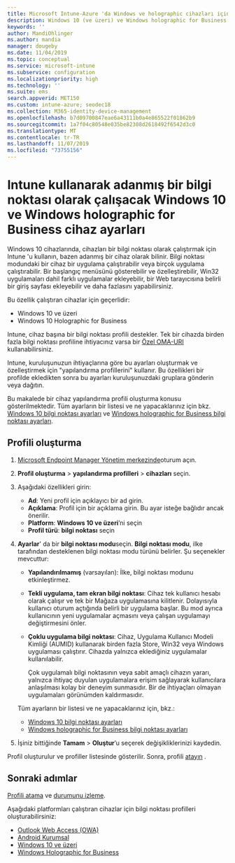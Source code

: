 ```yaml
---
title: Microsoft Intune-Azure 'da Windows ve holographic cihazları için bilgi noktası ayarları | Microsoft Docs
description: Windows 10 (ve üzeri) ve Windows holographic for Business cihazlarınızı tek uygulamayla ve çok kullanıcılı bilgi olarak yapılandırın, Başlat menüsünü özelleştirin, uygulamalar ekleyin, görev çubuğunu görüntüleyin ve Microsoft Intune bir Web tarayıcısı yapılandırın.
keywords: ''
author: MandiOhlinger
ms.author: mandia
manager: dougeby
ms.date: 11/04/2019
ms.topic: conceptual
ms.service: microsoft-intune
ms.subservice: configuration
ms.localizationpriority: high
ms.technology: ''
ms.suite: ems
search.appverid: MET150
ms.custom: intune-azure; seodec18
ms.collection: M365-identity-device-management
ms.openlocfilehash: b7d09700847eae6a43111b0a4e865522f01862b9
ms.sourcegitcommit: 1a7f04c80548e035be82308d2618492f6542d3c0
ms.translationtype: MT
ms.contentlocale: tr-TR
ms.lasthandoff: 11/07/2019
ms.locfileid: "73755156"
---
```

# <a name="windows-10-and-windows-holographic-for-business-device-settings-to-run-as-a-dedicated-kiosk-using-intune"></a>Intune kullanarak adanmış bir bilgi noktası olarak çalışacak Windows 10 ve Windows holographic for Business cihaz ayarları

Windows 10 cihazlarında, cihazları bir bilgi noktası olarak çalıştırmak için Intune 'u kullanın, bazen adanmış bir cihaz olarak bilinir. Bilgi noktası modundaki bir cihaz bir uygulama çalıştırabilir veya birçok uygulama çalıştırabilir. Bir başlangıç menüsünü gösterebilir ve özelleştirebilir, Win32 uygulamaları dahil farklı uygulamalar ekleyebilir, bir Web tarayıcısına belirli bir giriş sayfası ekleyebilir ve daha fazlasını yapabilirsiniz. 

Bu özellik çalıştıran cihazlar için geçerlidir:

- Windows 10 ve üzeri
- Windows 10 Holographic for Business

Intune, cihaz başına bir bilgi noktası profili destekler. Tek bir cihazda birden fazla bilgi noktası profiline ihtiyacınız varsa bir [Özel OMA-URI](custom-settings-windows-10.md) kullanabilirsiniz.

Intune, kuruluşunuzun ihtiyaçlarına göre bu ayarları oluşturmak ve özelleştirmek için "yapılandırma profillerini" kullanır. Bu özellikleri bir profilde ekledikten sonra bu ayarları kuruluşunuzdaki gruplara gönderin veya dağıtın.

Bu makalede bir cihaz yapılandırma profili oluşturma konusu gösterilmektedir. Tüm ayarların bir listesi ve ne yapacaklarınız için bkz. [Windows 10 bilgi noktası ayarları](kiosk-settings-windows.md) ve [Windows holographic for Business bilgi noktası ayarları](kiosk-settings-holographic.md).

## <a name="create-the-profile"></a>Profili oluşturma

1. [Microsoft Endpoint Manager Yönetim merkezinde](https://go.microsoft.com/fwlink/?linkid=2109431)oturum açın.
2. **Profil oluşturma** > **yapılandırma profilleri** > **cihazları** seçin.
3. Aşağıdaki özellikleri girin:

   - **Ad**: Yeni profil için açıklayıcı bir ad girin.
   - **Açıklama**: Profil için bir açıklama girin. Bu ayar isteğe bağlıdır ancak önerilir.
   - **Platform**: **Windows 10 ve üzeri**’ni seçin
   - **Profil türü**: **bilgi noktası** seçin

4. **Ayarlar**' da bir **bilgi noktası modu**seçin. **Bilgi noktası modu**, ilke tarafından desteklenen bilgi noktası modu türünü belirler. Şu seçenekler mevcuttur:

    - **Yapılandırılmamış** (varsayılan): İlke, bilgi noktası modunu etkinleştirmez.
    - **Tekli uygulama, tam ekran bilgi noktası**: Cihaz tek kullanıcı hesabı olarak çalışır ve tek bir Mağaza uygulamasına kilitlenir. Dolayısıyla kullanıcı oturum açtığında belirli bir uygulama başlar. Bu mod ayrıca kullanıcının yeni uygulamalar açmasını veya çalışan uygulamayı değiştirmesini önler.
    - **Çoklu uygulama bilgi noktası**: Cihaz, Uygulama Kullanıcı Modeli Kimliği (AUMID) kullanarak birden fazla Store, Win32 veya Windows uygulaması çalıştırır. Cihazda yalnızca eklediğiniz uygulamalar kullanılabilir.

        Çok uygulamalı bilgi noktasının veya sabit amaçlı cihazın yararı, yalnızca ihtiyaç duyulan uygulamalara erişim sağlayarak kullanıcılara anlaşılması kolay bir deneyim sunmasıdır. Bir de ihtiyaçları olmayan uygulamaları görünümden kaldırmasıdır.

    Tüm ayarların bir listesi ve ne yapacaklarınız için, bkz.:
      - [Windows 10 bilgi noktası ayarları](kiosk-settings-windows.md)
      - [Windows holographic for Business bilgi noktası ayarları](kiosk-settings-holographic.md)

5. İşiniz bittiğinde **Tamam** > **Oluştur**’u seçerek değişikliklerinizi kaydedin.

Profil oluşturulur ve profiller listesinde gösterilir. Sonra, profili [atayın](device-profile-assign.md) .

## <a name="next-steps"></a>Sonraki adımlar

[Profili atama](device-profile-assign.md) ve [durumunu izleme](device-profile-monitor.md).

Aşağıdaki platformları çalıştıran cihazlar için bilgi noktası profilleri oluşturabilirsiniz:
- [Outlook Web Access (OWA)](device-restrictions-android.md#kiosk)
- [Android Kurumsal](device-restrictions-android-for-work.md#dedicated-device-settings)
- [Windows 10 ve üzeri](kiosk-settings-windows.md)
- [Windows Holographic for Business](kiosk-settings-holographic.md)
